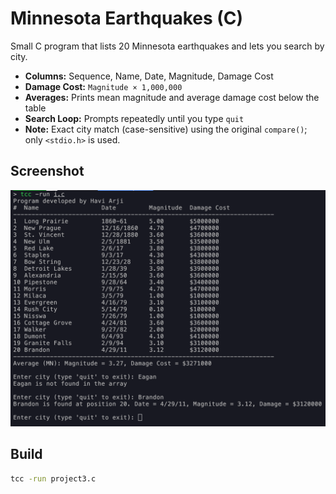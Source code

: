 # Minnesota Earthquakes (C)

Small C program that lists 20 Minnesota earthquakes and lets you search by city.

- **Columns:** Sequence, Name, Date, Magnitude, Damage Cost  
- **Damage Cost:** `Magnitude × 1,000,000`  
- **Averages:** Prints mean magnitude and average damage cost below the table  
- **Search Loop:** Prompts repeatedly until you type `quit`  
- **Note:** Exact city match (case-sensitive) using the original `compare()`; only `<stdio.h>` is used.

## Screenshot
![Program running](project.png)

## Build
```bash
tcc -run project3.c

